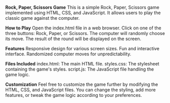 **Rock, Paper, Scissors Game**
This is a simple Rock, Paper, Scissors game implemented using HTML, CSS, and JavaScript. It allows users to play the classic game against the computer.

**How to Play**
Open the index.html file in a web browser.
Click on one of the three buttons: Rock, Paper, or Scissors.
The computer will randomly choose its move.
The result of the round will be displayed on the screen.

**Features**
Responsive design for various screen sizes.
Fun and interactive interface.
Randomized computer moves for unpredictability.

**Files Included**
index.html: The main HTML file.
styles.css: The stylesheet containing the game's styles.
script.js: The JavaScript file handling the game logic.

**Customization**
Feel free to customize the game further by modifying the HTML, CSS, and JavaScript files. You can change the styling, add more features, or tweak the game logic according to your preferences.
